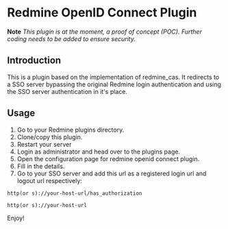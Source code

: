 # Redmine OpenID Connect Plugin #

**Note** *This plugin is at the moment, a proof of concept (POC). Further coding needs to be added to ensure security.*

## Introduction ##
This is a plugin based on the implementation of redmine_cas. It redirects to a SSO server bypassing the original Redmine login authentication and using the SSO server authentication in it's place.

## Usage ##
1. Go to your Redmine plugins directory.
2. Clone/copy this plugin.
3. Restart your server
4. Login as administrator and head over to the plugins page.
5. Open the configuration page for redmine openid connect plugin.
6. Fill in the details.
7. Go to your SSO server and add this url as a registered login url and logout url respectively:

```
http(or s)://your-host-url/has_authorization
```
```
http(or s)://your-host-url
```

Enjoy!